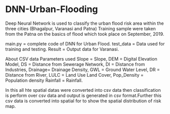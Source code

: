 # DNN-Urban-Flooding
Deep Neural Network is used to classify the urban flood risk area within the three cities (Bhagalpur, Varanasi and Patna)
Training sample were taken from the Patna on the basics of flood which took place on September, 2019.

main.py = complete code of DNN for Urban Flood.
test_data = Data used for training and testing.
Result = Output data for Varanasi.

About CSV data
Parameters used
Slope = Slope,
DEM = Digital Elevation Model,
DS = Distance from Sewerage Network,
DI = Distance from Industries,
Drainage= Drainage Density,
GWL = Ground Water Level,
DR = Distance from River,
LULC = Land Use Land Cover,
Pop_Density = Population density
Rainfall = Rainfall.

In this all hte spatial datas were converted into csv data then classification is perform over csv data and output is generated in csv format.Further this csv data is converted into spatial for to show the spatial distribution of risk map.


